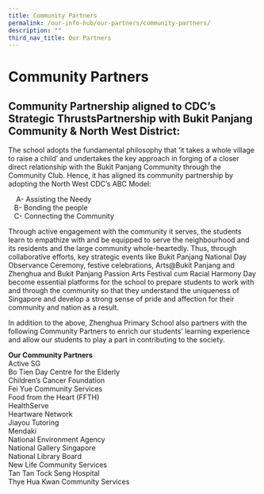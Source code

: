 ```yaml
---
title: Community Partners
permalink: /our-info-hub/our-partners/community-partners/
description: ""
third_nav_title: Our Partners
---
```

# Community Partners

## Community Partnership aligned to CDC’s Strategic ThrustsPartnership with Bukit Panjang Community & North West District:


The school adopts the fundamental philosophy that ‘it takes a whole village to raise a child’ and undertakes the key approach in forging of a closer direct relationship with the Bukit Panjang Community through the Community Club. Hence, it has aligned its community partnership by adopting the North West CDC’s ABC Model:

    A- Assisting the Needy   
    B- Bonding the people   
    C- Connecting the Community

  

Through active engagement with the community it serves, the students learn to empathize with and be equipped to serve the neighbourhood and its residents and the large community whole-heartedly. Thus, through collaborative efforts, key strategic events like Bukit Panjang National Day Observance Ceremony, festive celebrations, Arts@Bukit Panjang and Zhenghua and Bukit Panjang Passion Arts Festival cum Racial Harmony Day become essential platforms for the school to prepare students to work with and through the community so that they understand the uniqueness of Singapore and develop a strong sense of pride and affection for their community and nation as a result.

In addition to the above, Zhenghua Primary School also partners with the following Community Partners to enrich our students’ learning experience and allow our students to play a part in contributing to the society.

**Our Community Partners** <br>
Active SG<br>
Bo Tien Day Centre for the Elderly<br>
Children’s Cancer Foundation<br>
Fei Yue Community Services<br>
Food from the Heart (FFTH)<br>
HealthServe<br>
Heartware Network<br>
Jiayou Tutoring<br>
Mendaki<br>
National Environment Agency<br>
National Gallery Singapore<br>
National Library Board<br>
New Life Community Services<br>
Tan Tan Tock Seng Hospital<br>
Thye Hua Kwan Community Services<br>